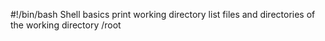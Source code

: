 #!/bin/bash
Shell basics
print working directory
list files and directories of the working directory
/root
